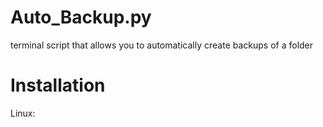 # Auto_Backup.py
terminal script that allows you to automatically create backups of a folder

# Installation
Linux:
